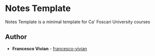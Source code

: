 # Notes Template

Notes Template is a minimal template for Ca' Foscari University courses

## Author

* **Francesco Vivian** - [francesco-vivian](https://github.com/francescovivian)
